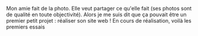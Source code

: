 Mon amie fait de la photo. Elle veut partager ce qu'elle fait (ses photos sont de qualité en toute objectivité). Alors je me suis dit que ça pouvait être un premier petit projet : réaliser son site web !
En cours de réalisation, voilà les premiers essais 

